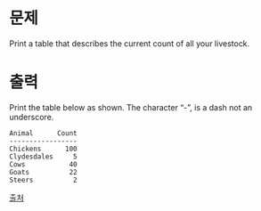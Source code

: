 # 문제

Print a table that describes the current count of all your livestock.

# 출력

Print the table below as shown. The character “-”, is a dash not an underscore.

```
Animal      Count
-----------------
Chickens      100
Clydesdales     5
Cows           40
Goats          22
Steers          2
```

[출처](https://www.acmicpc.net/problem/2372)
